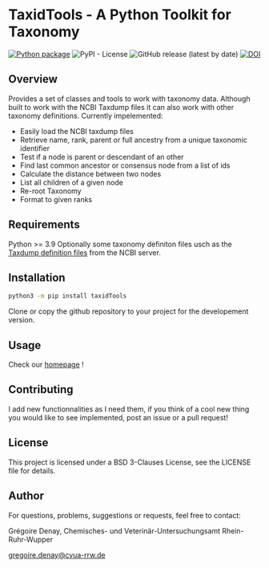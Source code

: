 # TaxidTools - A Python Toolkit for Taxonomy

[![Python package](https://github.com/CVUA-RRW/taxidTools/actions/workflows/python-package.yml/badge.svg?branch=main)](https://github.com/CVUA-RRW/taxidTools/actions/workflows/python-package.yml)
![PyPI - License](https://img.shields.io/pypi/l/Django?style=plastic)
![GitHub release (latest by date)](https://img.shields.io/github/v/release/CVUA-RRW/taxidTools)
[![DOI](https://zenodo.org/badge/300595196.svg)](https://zenodo.org/badge/latestdoi/300595196)

## Overview

Provides a set of classes and tools to work with taxonomy data.
Although built to work with the NCBI Taxdump files it can also work with other taxonomy definitions.
Currently impelemented:
* Easily load the NCBI taxdump files
* Retrieve name, rank, parent or full ancestry from a unique taxonomic identifier
* Test if a node is parent or descendant of an other 
* Find last common ancestor or consensus node from a list of ids
* Calculate the distance between two nodes
* List all children of a given node
* Re-root Taxonomy
* Format to given ranks

## Requirements

Python >= 3.9 
Optionally some taxonomy definiton files usch as the [Taxdump definition files](https://ftp.ncbi.nlm.nih.gov/pub/taxonomy/new_taxdump/) from the NCBI server.

## Installation

```bash
python3 -m pip install taxidTools
```

Clone or copy the github repository to your project for the developement version.

## Usage 

Check our [homepage](https://cvua-rrw.github.io/taxidTools/index.html) !

## Contributing

I add new functionnalities as I need them, if you think of a cool new thing you would like to see implemented, post an issue 
or a pull request! 

## License

This project is licensed under a BSD 3-Clauses License, see the LICENSE file for details.

## Author

For questions, problems, suggestions or requests, feel free to contact:

Grégoire Denay, Chemisches- und Veterinär-Untersuchungsamt Rhein-Ruhr-Wupper 

<gregoire.denay@cvua-rrw.de>



